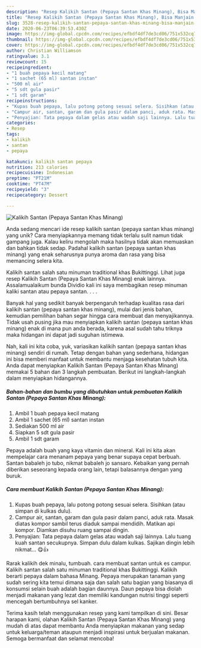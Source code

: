 ```yaml
---
description: "Resep Kalikih Santan (Pepaya Santan Khas Minang), Bisa Manjain Lidah"
title: "Resep Kalikih Santan (Pepaya Santan Khas Minang), Bisa Manjain Lidah"
slug: 3528-resep-kalikih-santan-pepaya-santan-khas-minang-bisa-manjain-lidah
date: 2020-06-23T06:39:53.430Z
image: https://img-global.cpcdn.com/recipes/efbdf4df7de3cd06/751x532cq70/kalikih-santan-pepaya-santan-khas-minang-foto-resep-utama.jpg
thumbnail: https://img-global.cpcdn.com/recipes/efbdf4df7de3cd06/751x532cq70/kalikih-santan-pepaya-santan-khas-minang-foto-resep-utama.jpg
cover: https://img-global.cpcdn.com/recipes/efbdf4df7de3cd06/751x532cq70/kalikih-santan-pepaya-santan-khas-minang-foto-resep-utama.jpg
author: Christian Williamson
ratingvalue: 3.1
reviewcount: 15
recipeingredient:
- "1 buah pepaya kecil matang"
- "1 sachet (65 ml) santan instan"
- "500 ml air"
- "5 sdt gula pasir"
- "1 sdt garam"
recipeinstructions:
- "Kupas buah pepaya, lalu potong potong sesuai selera. Sisihkan (atau simpan di kulkas dulu)."
- "Campur air, santan, garam dan gula pasir dalam panci, aduk rata. Masak diatas kompor sambil terus diaduk sampai mendidih. Matikan api kompor. Diamkan disuhu ruang sampai dingin."
- "Penyajian: Tata pepaya dalam gelas atau wadah saji lainnya. Lalu tuang kuah santan secukupnya. Simpan dulu dalam kulkas. Sajikan dingin lebih nikmat... 😋👍"
categories:
- Resep
tags:
- kalikih
- santan
- pepaya

katakunci: kalikih santan pepaya 
nutrition: 213 calories
recipecuisine: Indonesian
preptime: "PT21M"
cooktime: "PT47M"
recipeyield: "3"
recipecategory: Dessert

---
```



![Kalikih Santan (Pepaya Santan Khas Minang)](https://img-global.cpcdn.com/recipes/efbdf4df7de3cd06/751x532cq70/kalikih-santan-pepaya-santan-khas-minang-foto-resep-utama.jpg)

Anda sedang mencari ide resep kalikih santan (pepaya santan khas minang) yang unik? Cara menyiapkannya memang tidak terlalu sulit namun tidak gampang juga. Kalau keliru mengolah maka hasilnya tidak akan memuaskan dan bahkan tidak sedap. Padahal kalikih santan (pepaya santan khas minang) yang enak seharusnya punya aroma dan rasa yang bisa memancing selera kita.

Kalikih santan salah satu minuman traditional khas Bukittinggi. Lihat juga resep Kalikih Santan (Pepaya Santan Khas Minang) enak lainnya. Assalamualaikum bunda Dividio kali ini saya membagikan resep minuman kaliki santan atau pepaya santan. . . .

Banyak hal yang sedikit banyak berpengaruh terhadap kualitas rasa dari kalikih santan (pepaya santan khas minang), mulai dari jenis bahan, kemudian pemilihan bahan segar hingga cara membuat dan menyajikannya. Tidak usah pusing jika mau menyiapkan kalikih santan (pepaya santan khas minang) enak di mana pun anda berada, karena asal sudah tahu triknya maka hidangan ini dapat jadi suguhan istimewa.


Nah, kali ini kita coba, yuk, variasikan kalikih santan (pepaya santan khas minang) sendiri di rumah. Tetap dengan bahan yang sederhana, hidangan ini bisa memberi manfaat untuk membantu menjaga kesehatan tubuh kita. Anda dapat menyiapkan Kalikih Santan (Pepaya Santan Khas Minang) memakai 5 bahan dan 3 langkah pembuatan. Berikut ini langkah-langkah dalam menyiapkan hidangannya.

<!--inarticleads1-->

##### Bahan-bahan dan bumbu yang dibutuhkan untuk pembuatan Kalikih Santan (Pepaya Santan Khas Minang):

1. Ambil 1 buah pepaya kecil matang
1. Ambil 1 sachet (65 ml) santan instan
1. Sediakan 500 ml air
1. Siapkan 5 sdt gula pasir
1. Ambil 1 sdt garam


Pepaya adalah buah yang kaya vitamin dan mineral. Kali ini kita akan mempelajar cara menanam pepaya yang benar supaya cepat berbuah. Santan babaleh jo tubo, nikmat babaleh jo sansaro. Kebaikan yang pernah diberikan seseorang kepada orang lain, tetapi balasannya dengan yang buruk. 

<!--inarticleads2-->

##### Cara membuat Kalikih Santan (Pepaya Santan Khas Minang):

1. Kupas buah pepaya, lalu potong potong sesuai selera. Sisihkan (atau simpan di kulkas dulu).
1. Campur air, santan, garam dan gula pasir dalam panci, aduk rata. Masak diatas kompor sambil terus diaduk sampai mendidih. Matikan api kompor. Diamkan disuhu ruang sampai dingin.
1. Penyajian: Tata pepaya dalam gelas atau wadah saji lainnya. Lalu tuang kuah santan secukupnya. Simpan dulu dalam kulkas. Sajikan dingin lebih nikmat... 😋👍


Rarak kalikih dek minalu, tumbuah. cara membuat santan untuk es campur. Kalikih santan salah satu minuman traditional khas Bukittinggi. Kalikih berarti pepaya dalam bahasa Minang. Pepaya merupakan tanaman yang sudah sering kita temui dimana saja dan salah satu bagian yang biasanya di konsumsi selain buah adalah bagian daunnya. Daun pepaya bisa diolah menjadi makanan yang lezat dan memiliki kandungan nutrisi tinggi seperti mencegah bertumbuhnya sel kanker. 

Terima kasih telah menggunakan resep yang kami tampilkan di sini. Besar harapan kami, olahan Kalikih Santan (Pepaya Santan Khas Minang) yang mudah di atas dapat membantu Anda menyiapkan makanan yang sedap untuk keluarga/teman ataupun menjadi inspirasi untuk berjualan makanan. Semoga bermanfaat dan selamat mencoba!
